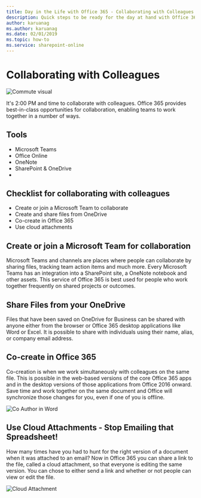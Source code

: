 ```yaml
---
title: Day in the Life with Office 365 - Collaborating with Colleagues
description: Quick steps to be ready for the day at hand with Office 365
author: karuanag
ms.author: karuanag
ms.date: 02/01/2019
ms.topic: how-to
ms.service: sharepoint-online
---
```


# Collaborating with Colleagues

![Commute visual](media/ditl_collab.png)

It's 2:00 PM and time to collaborate with colleagues. Office 365 provides best-in-class opportunities for collaboration, enabling teams to work together in a number of ways. 

## Tools
- Microsoft Teams
- Office Online
- OneNote
- SharePoint & OneDrive
- 
## Checklist for collaborating with colleagues
- Create or join a Microsoft Team to collaborate
- Create and share files from OneDrive 
- Co-create in Office 365 
- Use cloud attachments

## Create or join a Microsoft Team for collaboration

Microsoft Teams and channels are places where people can collaborate by sharing files, tracking team action items and much more. Every Microsoft Teams has an integration into a SharePoint site, a OneNote notebook and other assets. This service of Office 365 is best used for people who work together frequently on shared projects or outcomes. 

## Share Files from your OneDrive
Files that have been saved on OneDrive for Business can be shared with anyone either from the browser or Office 365 desktop applications like Word or Excel. It is possible to share with individuals using their name, alias, or company email address. 

## Co-create in Office 365
Co-creation is when we work simultaneously with colleagues on the same file. This is possible in the web-based versions of the core Office 365 apps and in the desktop versions of those applications from Office 2016 onward.  Save time and work together on the same document and Office will synchronize those changes for you, even if one of you is offline. 

![Co Author in Word](media/ditl_coauth.png)

## Use Cloud Attachments - Stop Emailing that Spreadsheet!
How many times have you had to hunt for the right version of a document when it was attached to an email? Now in Office 365 you can share a link to the file, called a cloud attachment, so that everyone is editing the same version.  You can chose to either send a link and whether or not people can view or edit the file. 

![Cloud Attachment](media/ditl_cloudattach.png)

